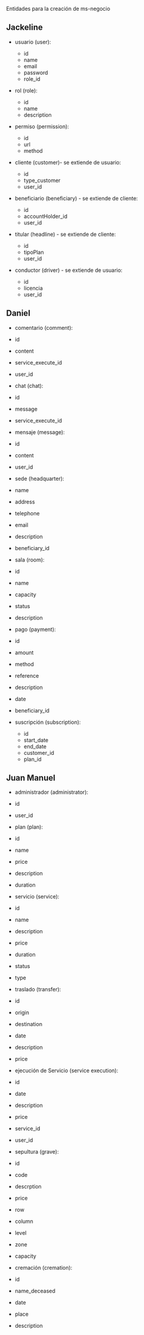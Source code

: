 Entidades para la creación de ms-negocio

## Jackeline

- usuario (user):

  - id
  - name
  - email
  - password
  - role_id

- rol (role):

  - id
  - name
  - description

- permiso (permission):

  - id
  - url
  - method

- cliente (customer)- se extiende de usuario:

  - id
  - type_customer
  - user_id

- beneficiario (beneficiary) - se extiende de cliente:

  - id
  - accountHolder_id
  - user_id

- titular (headline) - se extiende de cliente:

  - id
  - tipoPlan
  - user_id

- conductor (driver) - se extiende de usuario:

  - id
  - licencia
  - user_id

## Daniel

- comentario (comment):

 - id
 - content
 - service_execute_id
 - user_id
 
- chat (chat):

 - id
 - message
 - service_execute_id
 
- mensaje (message):

 - id 
 - content
 - user_id
 
- sede (headquarter):

 - name
 - address
 - telephone
 - email
 - description
 - beneficiary_id
 
- sala (room):

 - id
 - name
 - capacity
 - status
 - description
  

- pago (payment):

 - id
 - amount
 - method
 - reference
 - description
 - date
 - beneficiary_id
 
- suscripción (subscription):

  - id
  - start_date
  - end_date
  - customer_id
  - plan_id


## Juan Manuel

- administrador (administrator):

 - id
 - user_id

- plan (plan):

 - id
 - name
 - price
 - description
 - duration

- servicio (service):

 - id
 - name
 - description
 - price
 - duration
 - status
 - type

- traslado (transfer):

 - id
 - origin
 - destination
 - date
 - description
 - price

- ejecución de Servicio (service execution):

 - id
 - date
 - description
 - price
 - service_id
 - user_id


- sepultura (grave):

 - id 
 - code
 - descrption
 - price
 - row
 - column
 - level
 - zone
 - capacity
  

- cremación (cremation):

 - id 
 - name_deceased
 - date
 - place
 - description
